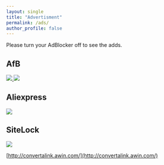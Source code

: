 ```yaml
---
layout: single
title: "Advertisment"
permalink: /ads/
author_profile: false
---
```


Please turn your AdBlocker off to see the adds.

## AfB


<!-- START ADVERTISER: AfB AT from awin.com -->

<a href="https://www.awin1.com/cread.php?s=2643590&v=18273&q=389716&r=642237">
    <img src="https://www.awin1.com/cshow.php?s=2643590&v=18273&q=389716&r=642237" border="0">
</a>

<!-- END ADVERTISER: AfB AT from awin.com -->


<!-- START ADVERTISER: AfB DE from awin.com -->

<a href="https://www.awin1.com/cread.php?s=2640057&v=18272&q=389413&r=642237">
    <img src="https://www.awin1.com/cshow.php?s=2640057&v=18272&q=389413&r=642237" border="0">
</a>

<!-- END ADVERTISER: AfB DE from awin.com -->



## Aliexpress


<!-- START ADVERTISER: Aliexpress EU from awin.com -->

<a href="https://www.awin1.com/cread.php?s=2398641&v=10748&q=347112&r=642237">
    <img src="https://www.awin1.com/cshow.php?s=2398641&v=10748&q=347112&r=642237" border="0">
</a>

<!-- END ADVERTISER: Aliexpress EU from awin.com -->

## SiteLock


<!-- START ADVERTISER: SiteLock (US) from awin.com -->

<a href="https://www.awin1.com/cread.php?s=2572419&v=18762&q=382242&r=642237">
    <img src="https://www.awin1.com/cshow.php?s=2572419&v=18762&q=382242&r=642237" border="0">
</a>

<!-- END ADVERTISER: SiteLock (US) from awin.com -->


[http://convertalink.awin.com/](http://convertalink.awin.com/)

